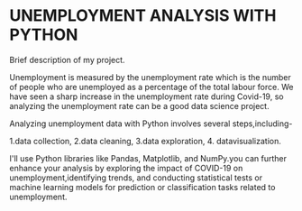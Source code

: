 # UNEMPLOYMENT ANALYSIS WITH PYTHON

Brief description of my  project.

Unemployment is measured by the unemployment rate which is the number of people who are unemployed as a percentage of the total labour force. We have seen a sharp increase in the unemployment rate during Covid-19, so analyzing the unemployment rate can be a good data science project.


 Analyzing unemployment data with Python involves several steps,including-
 
 1.data collection,
 2.data cleaning, 
 3.data exploration, 
 4. datavisualization.
 
 I'll use Python libraries like Pandas, Matplotlib, and NumPy.you can further enhance your analysis by exploring the impact of COVID-19 on unemployment,identifying trends, and conducting statistical tests or machine learning models for prediction or classification tasks related to unemployment.




